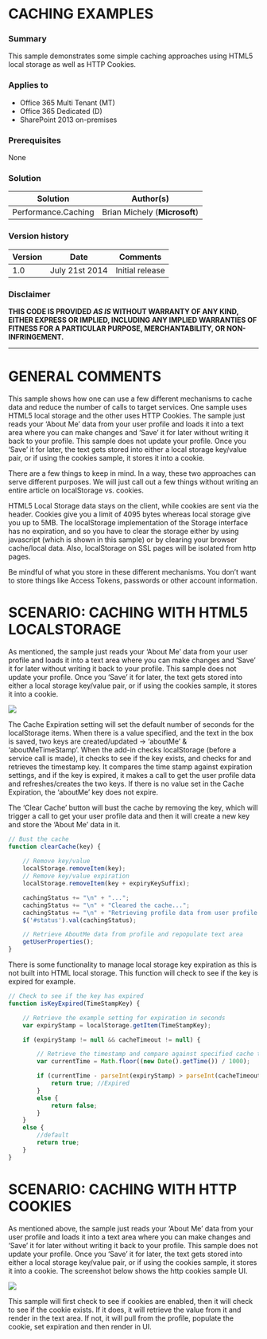 # CACHING EXAMPLES #

### Summary ###
This sample demonstrates some simple caching approaches using HTML5 local storage as well as HTTP Cookies.

### Applies to ###
-  Office 365 Multi Tenant (MT)
-  Office 365 Dedicated (D)
-  SharePoint 2013 on-premises

### Prerequisites ###
None

### Solution ###
Solution | Author(s)
---------|----------
Performance.Caching | Brian Michely (**Microsoft**)

### Version history ###
Version  | Date | Comments
---------| -----| --------
1.0 | July 21st 2014 | Initial release

### Disclaimer ###
**THIS CODE IS PROVIDED *AS IS* WITHOUT WARRANTY OF ANY KIND, EITHER EXPRESS OR IMPLIED, INCLUDING ANY IMPLIED WARRANTIES OF FITNESS FOR A PARTICULAR PURPOSE, MERCHANTABILITY, OR NON-INFRINGEMENT.**


----------

# GENERAL COMMENTS #
This sample shows how one can use a few different mechanisms to cache data and reduce the number of calls to target services. One sample uses HTML5 local storage and the other uses HTTP Cookies. The sample just reads your ‘About Me’ data from your user profile and loads it into a text area where you can make changes and ‘Save’ it for later without writing it back to your profile. This sample does not update your profile.  Once you ‘Save’ it for later, the text gets stored into either a local storage key/value pair, or if using the cookies sample, it stores it into a cookie. 

There are a few things to keep in mind. In a way, these two approaches can serve different purposes. We will just call out a few things without writing an entire article on localStorage vs. cookies. 

HTML5 Local Storage data stays on the client, while cookies are sent via the header. Cookies give you a limit of 4095 bytes whereas local storage give you up to 5MB.  The localStorage implementation of the Storage interface has no expiration, and so you have to clear the storage either by using javascript (which is shown in this sample) or by clearing your browser cache/local data. Also, localStorage on SSL pages will be isolated from http pages.

Be mindful of what you store in these different mechanisms. You don’t want to store things like Access Tokens, passwords or other account information.

# SCENARIO: CACHING WITH HTML5 LOCALSTORAGE #
As mentioned, the sample just reads your ‘About Me’ data from your user profile and loads it into a text area where you can make changes and ‘Save’ it for later without writing it back to your profile. This sample does not update your profile.  Once you ‘Save’ it for later, the text gets stored into either a local storage key/value pair, or if using the cookies sample, it stores it into a cookie. 

![](http://i.imgur.com/E6wtIS4.png)

The Cache Expiration setting will set the default number of seconds for the localStorage items. When there is a value specified, and the text in the box is saved, two keys are created/updated -> ‘aboutMe’ & ‘aboutMeTimeStamp’. When the add-in checks localStorage (before a service call is made), it checks to see if the key exists, and checks for and retrieves the timestamp key. It compares the time stamp against expiration settings, and if the key is expired, it makes a call to get the user profile data and refreshes/creates the two keys. If there is no value set in the Cache Expiration, the ‘aboutMe’ key does not expire.

The ‘Clear Cache’ button will bust the cache by removing the key, which will trigger a call to get your user profile data and then it will create a new key and store the ‘About Me’ data in it.

```JavaScript
// Bust the cache
function clearCache(key) {
         
    // Remove key/value
    localStorage.removeItem(key);
    // Remove key/value expiration
    localStorage.removeItem(key + expiryKeySuffix);

    cachingStatus += "\n" + "...";
    cachingStatus += "\n" + "Cleared the cache...";
    cachingStatus += "\n" + "Retrieving profile data from user profile...";
    $('#status').val(cachingStatus);

    // Retrieve AboutMe data from profile and repopulate text area
    getUserProperties();
}
```

There is some functionality to manage local storage key expiration as this is not built into HTML local storage. This function will check to see if the key is expired for example.

```JavaScript
// Check to see if the key has expired
function isKeyExpired(TimeStampKey) {

    // Retrieve the example setting for expiration in seconds
    var expiryStamp = localStorage.getItem(TimeStampKey);

    if (expiryStamp != null && cacheTimeout != null) {

        // Retrieve the timestamp and compare against specified cache timeout settings to see if it is expired
        var currentTime = Math.floor((new Date().getTime()) / 1000);

        if (currentTime - parseInt(expiryStamp) > parseInt(cacheTimeout)) {
            return true; //Expired
        }
        else {
            return false;
        }
    }
    else {
        //default 
        return true;
    }
}
```

# SCENARIO: CACHING WITH HTTP COOKIES #
As mentioned above, the sample just reads your ‘About Me’ data from your user profile and loads it into a text area where you can make changes and ‘Save’ it for later without writing it back to your profile. This sample does not update your profile.  Once you ‘Save’ it for later, the text gets stored into either a local storage key/value pair, or if using the cookies sample, it stores it into a cookie. The screenshot below shows the http cookies sample UI.

![](http://i.imgur.com/UrDk8a1.png)

This sample will first check to see if cookies are enabled, then it will check to see if the cookie exists. If it does, it will retrieve the value from it and render in the text area. If not, it will pull from the profile, populate the cookie, set expiration and then render in UI.

